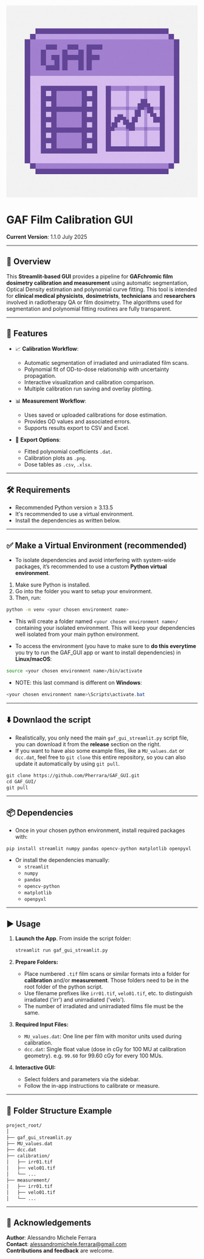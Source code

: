 ![GAF GUI Icon](logo.png)

# GAF Film Calibration GUI

**Current Version**: 1.1.0 July 2025

---

## 🧾 Overview

This **Streamlit-based GUI** provides a pipeline for **GAFchromic film dosimetry calibration and measurement** using automatic segmentation, Optical Density estimation and polynomial curve fitting.
This tool is intended for **clinical medical physicists**, **dosimetrists**, **technicians** and **researchers** involved in radiotherapy QA or film dosimetry. 
The algorithms used for segmentation and polynomial fitting routines are fully transparent.

---

## 🧪 Features

- 📈 **Calibration Workflow**:
  - Automatic segmentation of irradiated and unirradiated film scans.
  - Polynomial fit of OD-to-dose relationship with uncertainty propagation.
  - Interactive visualization and calibration comparison.
  - Multiple calibration run saving and overlay plotting.

- 📊 **Measurement Workflow**:
  - Uses saved or uploaded calibrations for dose estimation.
  - Provides OD values and associated errors.
  - Supports results export to CSV and Excel.

- 💾 **Export Options**:
  - Fitted polynomial coefficients `.dat`.
  - Calibration plots as `.png`.
  - Dose tables as `.csv`, `.xlsx`.

---

## 🛠 Requirements

- Recommended Python version ≥ 3.13.5
- It's recommended to use a virtual environment.
- Install the dependencies as written below.

---

## ✅ Make a Virtual Environment (recommended)

- To isolate dependencies and avoid interfering with system-wide packages, it’s recommended to use a custom **Python virtual environment**.

1. Make sure Python is installed. 
2. Go into the folder you want to setup your environment.
3. Then, run:

```bash
python -m venv <your chosen environment name>
```

- This will create a folder named `<your chosen environment name>/` containing your isolated environment. This will keep your dependencies well isolated from your main python environment.

- To access the environment (you have to make sure to **do this everytime** you try to run the GAF_GUI app or want to install dependencies) in **Linux/macOS**:

```bash
source <your chosen environment name>/bin/activate
```

- NOTE: this last command is different on **Windows**:

```powershell
<your chosen environment name>\Scripts\activate.bat
```

---

## ⬇️ Downlaod the script

- Realistically, you only need the main `gaf_gui_streamlit.py` script file, you can download it from the **release** section on the right.
- If you want to have also some example files, like a `MU_values.dat` or `dcc.dat`, feel free to `git clone` this entire repository, so you can also update it automatically by using `git pull`.
```
git clone https://github.com/Pherrara/GAF_GUI.git
cd GAF_GUI/
git pull
``` 

---

## 📦 Dependencies

- Once in your chosen python environment, install required packages with:
``` shell
pip install streamlit numpy pandas opencv-python matplotlib openpyxl
```

- Or install the dependencies manually:
	- `streamlit`
	- `numpy`
	- `pandas`
	- `opencv-python`
	- `matplotlib`
	- `openpyxl`

---

## ▶️ Usage

1. **Launch the App**. From inside the script folder:
   ```bash
   streamlit run gaf_gui_streamlit.py
   ```

2. **Prepare Folders:**
   - Place numbered `.tif` film scans or similar formats into a folder for **calibration** and/or **measurement**. Those folders need to be in the root folder of the python script.
   - Use filename prefixes like `irr01.tif`, `velo01.tif`, etc. to distinguish irradiated ('irr') and unirradiated ('velo').
   - The number of irradiated and unirradiated films file must be the same.

3. **Required Input Files:**
   - `MU_values.dat`: One line per film with monitor units used during calibration.
   - `dcc.dat`: Single float value (dose in cGy for 100 MU at calibration geometry). e.g. `99.60` for 99.60 cGy for every 100 MUs.

4. **Interactive GUI:**
   - Select folders and parameters via the sidebar.
   - Follow the in-app instructions to calibrate or measure.

---

## 📁 Folder Structure Example

```
project_root/
│
├── gaf_gui_streamlit.py
├── MU_values.dat
├── dcc.dat
├── calibration/
│   ├── irr01.tif
│   ├── velo01.tif
│   └── ...
├── measurement/
│   ├── irr01.tif
│   ├── velo01.tif
│   └── ...
```


---

## 🙏 Acknowledgements

**Author**: Alessandro Michele Ferrara  
**Contact**: alessandromichele.ferrara@gmail.com  
**Contributions and feedback** are welcome.

